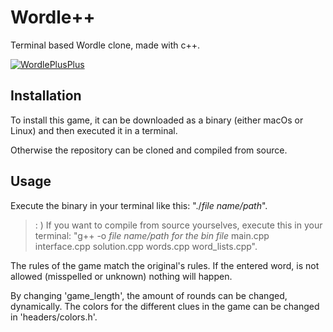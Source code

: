 # Wordle++

Terminal based Wordle clone, made with c++.

[![WordlePlusPlus](https://i.postimg.cc/FsNBMYzF/Screenshot-2022-02-20-at-16-46-02.png)](https://postimg.cc/LhQDf6jG)

## Installation

To install this game, it can be downloaded as a binary (either macOs or Linux) and then executed it in a terminal.

Otherwise the repository can be cloned and compiled from source.

## Usage

Execute the binary in your terminal like this: "./_file name/path_". 
> : )
If you want to compile from source yourselves, execute this in your terminal: "g++ -o _file name/path for the  bin file_ main.cpp interface.cpp solution.cpp words.cpp word_lists.cpp".


The rules of the game match the original's rules. 
If the entered word, is not allowed (misspelled or unknown) nothing will happen.

By changing 'game_length', the amount of rounds can be changed, dynamically.
The colors for the different clues in the game can be changed in 'headers/colors.h'.

  
